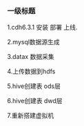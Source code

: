 ### 一级标题
1.cdh6.3.1 安装 部署 上线.

2.mysql数据源生成

3.datax 数据采集

4.上传数据到hdfs

5.hive创建表 ods层

6.hive创建表 dwd层

7.重新搭建虚拟机